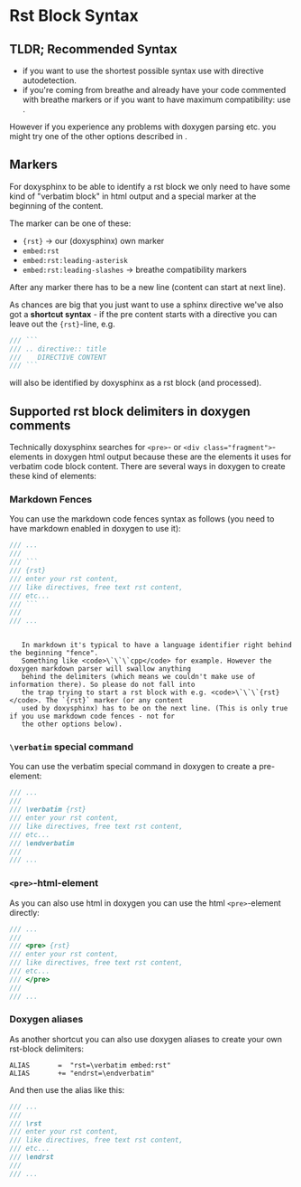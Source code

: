 # Rst Block Syntax

## TLDR; Recommended Syntax

- if you want to use the shortest possible syntax use [](#markdown-fences) with directive autodetection.
- if you're coming from breathe and already have your code commented with breathe markers or if you want
  to have maximum compatibility: use [](doxygen-aliases).

However if you experience any problems with doxygen parsing etc. you might try one of the other options described
in [](supported-rst-block-delimiters-in-doxygen-comments).

## Markers

For doxysphinx to be able to identify a rst block we only need to have some kind of "verbatim block" in html
output and a special marker at the beginning of the content.

The marker can be one of these:

- `{rst}` -> our (doxysphinx) own marker
- `embed:rst`
- `embed:rst:leading-asterisk`
- `embed:rst:leading-slashes` -> breathe compatibility markers

After any marker there has to be a new line (content can start at next line).

As chances are big that you just want to use a sphinx directive we've also got a **shortcut syntax** -
if the pre content starts with a directive you can leave out the `{rst}`-line, e.g.

```cpp
/// ```
/// .. directive:: title
///    DIRECTIVE CONTENT
/// ```
```

will also be identified by doxysphinx as a rst block (and processed).

## Supported rst block delimiters in doxygen comments

Technically doxysphinx searches for `<pre>`- or `<div class="fragment">`-elements in doxygen html output
because these are the elements it uses for verbatim code block content. There are several ways in doxygen to
create these kind of elements:

### Markdown Fences

You can use the markdown code fences syntax as follows (you need to have markdown enabled in doxygen to use it):

```cpp
/// ...
///
/// ```
/// {rst}
/// enter your rst content,
/// like directives, free text rst content,
/// etc...
/// ```
///
/// ...
```

```{warning}

   In markdown it's typical to have a language identifier right behind the beginning "fence".
   Something like <code>\`\`\`cpp</code> for example. However the doxygen markdown parser will swallow anything
   behind the delimiters (which means we couldn't make use of information there). So please do not fall into
   the trap trying to start a rst block with e.g. <code>\`\`\`{rst}</code>. The `{rst}` marker (or any content
   used by doxysphinx) has to be on the next line. (This is only true if you use markdown code fences - not for
   the other options below).
```

### `\verbatim` special command

You can use the verbatim special command in doxygen to create a pre-element:

```cpp
/// ...
///
/// \verbatim {rst}
/// enter your rst content,
/// like directives, free text rst content,
/// etc...
/// \endverbatim
///
/// ...
```

### `<pre>`-html-element

As you can also use html in doxygen you can use the html `<pre>`-element directly:

```cpp
/// ...
///
/// <pre> {rst}
/// enter your rst content,
/// like directives, free text rst content,
/// etc...
/// </pre>
///
/// ...
```

### Doxygen aliases

As another shortcut you can also use doxygen aliases to create your own rst-block delimiters:

```text
ALIAS       =  "rst=\verbatim embed:rst"
ALIAS       += "endrst=\endverbatim"
```

And then use the alias like this:

```cpp
/// ...
///
/// \rst
/// enter your rst content,
/// like directives, free text rst content,
/// etc...
/// \endrst
///
/// ...
```

